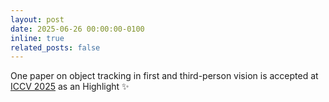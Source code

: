 ```yaml
---
layout: post
date: 2025-06-26 00:00:00-0100
inline: true
related_posts: false
---
```


One paper on object tracking in first and third-person vision is accepted at <a href="https://iccv.thecvf.com">ICCV 2025</a> as an Highlight ✨
